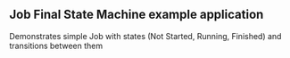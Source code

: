 Job Final State Machine example application
-------------------------------------------

Demonstrates simple Job with states (Not Started, Running, Finished)
and transitions between them